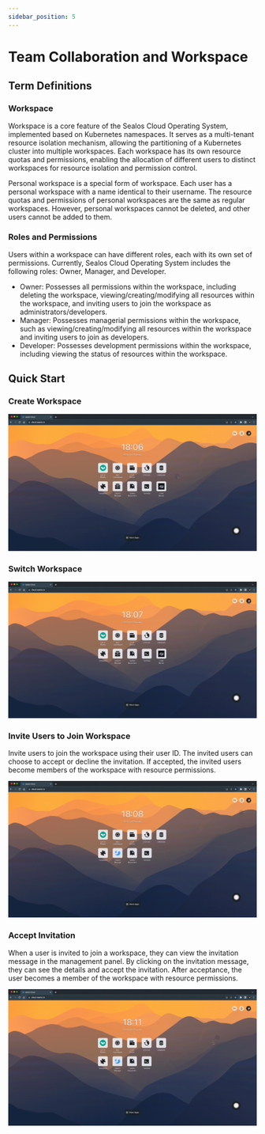 ```yaml
---
sidebar_position: 5
---
```


# Team Collaboration and Workspace

## Term Definitions

### Workspace

Workspace is a core feature of the Sealos Cloud Operating System, implemented based on Kubernetes namespaces. It serves
as a multi-tenant resource isolation mechanism, allowing the partitioning of a Kubernetes cluster into multiple
workspaces. Each workspace has its own resource quotas and permissions, enabling the allocation of different users to
distinct workspaces for resource isolation and permission control.

Personal workspace is a special form of workspace. Each user has a personal workspace with a name identical to their
username. The resource quotas and permissions of personal workspaces are the same as regular workspaces. However,
personal workspaces cannot be deleted, and other users cannot be added to them.

### Roles and Permissions

Users within a workspace can have different roles, each with its own set of permissions. Currently, Sealos Cloud
Operating System includes the following roles: Owner, Manager, and Developer.

+ Owner: Possesses all permissions within the workspace, including deleting the workspace, viewing/creating/modifying
  all resources within the workspace, and inviting users to join the workspace as administrators/developers.
+ Manager: Possesses managerial permissions within the workspace, such as viewing/creating/modifying all resources
  within the workspace and inviting users to join as developers.
+ Developer: Possesses development permissions within the workspace, including viewing the status of resources within
  the workspace.

## Quick Start

### Create Workspace

![create-workspace.gif](images%2Fcreate-workspace.gif)

### Switch Workspace

![switch-workspace.gif](images%2Fswitch-workspace.gif)

### Invite Users to Join Workspace

Invite users to join the workspace using their user ID. The invited users can choose to accept or decline the
invitation. If accepted, the invited users become members of the workspace with resource permissions.

![invite-user.gif](images%2Finvite-user.gif)

### Accept Invitation

When a user is invited to join a workspace, they can view the invitation message in the management panel. By clicking on
the invitation message, they can see the details and accept the invitation. After acceptance, the user becomes a member
of the workspace with resource permissions.

![accept-invite.gif](images%2Faccept-invite.gif)